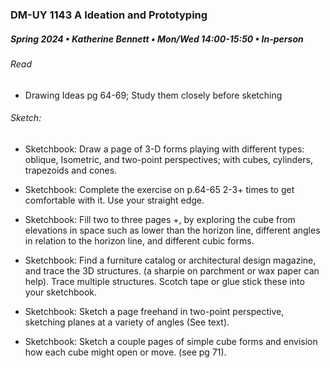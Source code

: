 ### DM-UY 1143 A Ideation and Prototyping
##### Spring 2024 • Katherine Bennett • Mon/Wed 14:00-15:50 • In-person

###### Read 

* Drawing Ideas pg 64-69; Study them closely before sketching

###### Sketch:

- Sketchbook: Draw a page of 3-D forms playing with different types: oblique, Isometric, and two-point perspectives; with cubes, cylinders, trapezoids and cones.

- Sketchbook: Complete the exercise on p.64-65 2-3+ times to get comfortable with it. Use your straight edge.

- Sketchbook: Fill two to three pages +, by exploring the cube from elevations in space such as lower than the horizon line, different angles in relation to the horizon line, and different cubic forms.

- Sketchbook: Find a furniture catalog or architectural design magazine, and trace the 3D structures. (a sharpie on parchment or wax paper can help). Trace multiple structures. Scotch tape or glue stick these into your sketchbook. 

- Sketchbook: Sketch a page freehand in two-point perspective, sketching planes at a variety of angles (See text).

- Sketchbook: Sketch a couple pages of simple cube forms and envision how each cube might open or move. (see pg 71).